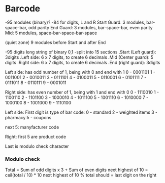 # Barcode

-95 modules (binary)?
-84 for digits, L and R
Start Guard: 3 modules, bar-space-bar, odd parity
End Guard: 3 modules, bar-space-bar, even parity
Mid: 5 modules, space-bar-space-bar-space

(quiet zone) 9 modules before Start and after End


-95 digits long string of binary 0,1
-split into 15 sections
.Start (Left guard): 3digits
.Left side: 6 x 7 digits, to create 6 decimals
.Mid (Center guard): 5 digits
.Right side: 6 x 7 digits, to create 6 decimals
.End (right guard): 3digits


Left side: has odd number of 1, being with 0 and end with 1
0 - 0001101
1 - 0011001
2 - 0010011
3 - 0111101
4 - 0100011
5 - 0110001
6 - 0101111
7 - 0111011
8 - 0110111
9 - 0001011

Right side: has even number of 1, being with 1 and end with 0
0 - 1110010
1 - 1100110
2 - 1101100
3 - 1000010
4 - 1011100
5 - 1001110
6 - 1010000
7 - 1000100
8 - 1001000
9 - 1110100






Left side:
First digit is type of bar code:
0 - standard
2 - weighted items
3 - pharmacy
5 - coupons

next 5: manyfacturer code

Right: first 5 are product code

Last is modulo check character



### Modulo check
Total = Sum of odd digits x 3  + Sum of even digits
next highest of 10 = ceil(total / 10) * 10
next highest of 10 % total should = last digit on the right